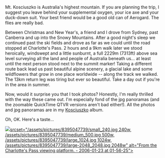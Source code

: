 <!--
.. title: Kosciuszko - A walk in the park
.. slug: 20060130kosciuszko
.. date: 2006/01/30 22:30:35
.. spellcheck_exceptions: 
.. tags: Photography, Travel
.. link: 
.. description: 
.. _Charlotte_pass_image_page: http://www.flickr.com/photos/edwin_steele/8395047739/
-->


Mt. Kosciuszko is Australia's highest mountain. If you are planning the trip, I suggest you leave behind your supplemental oxygen, your ice axe and your duck-down suit. Your best friend would be a good old can of Aerogard. The flies are really bad.

Between Christmas and New Year's, a friend and I drove from Sydney, past Canberra and up into the Snowy Mountains. After a good night's sleep we continued past the ski fields and drove as far as we could until the road stopped at Charlotte's Pass. 2 hours and a 9km walk later we stood heroically, windswept and a little sunburnt, a full 2229m (7313ft) above sea level surveying all the land and people of Australia beneath us... at least until the next person stood next to the summit marker! Taking a different route back lead us past beautiful alpine scenery, a glacial lake and some wildflowers that grow in one place worldwide -- along the track we walked. The 13km return leg was tiring but ever so beautiful. Take a day out if you're in the area in summer.

Now, would it surprise you that I took photos? Honestly, I'm really thrilled with the way these came out. I'm especially fond of the jpg panoramas (and the zoomable QuickTime QTVR versions aren't bad either!). All the photos and jpg panoramas are in my [Kosciuszko](http://www.flickr.com/photos/edwin_steele/sets/72157632562706220/) album.

Oh, OK. Here's a taste...

<a href="https://www.flickr.com/photos/edwin_steele/8395047739" title="From the Charlotte's Pass viewing platform. - 2006-01-23 at 01-56-25">
 <img class="ri"
   src="/assets/pictures/8395047739/medium_500.jpg"
   sizes="(max-width: 50em) 100vw,
          (min-width: 50em) 66vw"

   srcset="/assets/pictures/8395047739/small_240.jpg 240w, /assets/pictures/8395047739/medium_500.jpg 500w, /assets/pictures/8395047739/large_1024.jpg 1024w, /assets/pictures/8395047739/large-2048_2048.jpg 2048w"
   alt="From the Charlotte's Pass viewing platform. - 2006-01-23 at 01-56-25">
</a>

